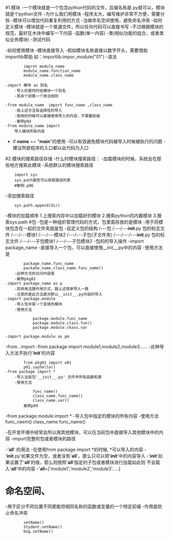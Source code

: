 #1.模块
-一个模块就是一个包含python代码的文件，后缀名称是.py就可以，模块就是个python文件
-为什么我们用模块
    -程序太大，编写维护非常不方便，需要分拆
    -模块可以增加代码重复利用的方式
    -当做命名空间使用，避免命名冲突
-如何定义模块
    -模块就是一个普通文件，所以任何代码可以直接书写
    -不过根据模块的规范，最好在木块中编写一下内容
        -函数(单一内容)
        -类(相似功能的组合，或者类似业务模块)
        -测试代码
    
-如何使用模块
    -模块直接导入
        -假如模块名称直接以数字开头，需要借助importlib帮助  如：importlib.impor_module("01")
    -语法
            
            
            improt module_name
            module_name.function_name
            module_name.class_name
    
    -import 模块 as 别名   
        -导入的是同时给模块一个别名
        -其余个别第一个用法相同
        
    -from module_name  import func_name ,class_name
        -按上述方法有选择性的导入
        -使用的时候可以直接使用导入的内容，不需要前缀
        -案例p04
    -from module_name import
        导入模块所有内容

- if __name__ == "__main__"的使用
    -可以有效避免模块代码被导入时候被执行的问题
    -建议所欲程序的入口都以此代码为入口
    
#2.模块的搜索路径存储
-什么时模块搜索路径：
    -加载模块的时候，系统会在那些地方搜索此模块
-系统默认的模块搜索路径
    
        import sys
        sys.path属性可以获取路径列表
        #案例 p06
-添加搜索路径
        
        sys.path.append(dir)
-模块的加载顺序
    1.上搜索内存中以加载好的模块
    2.搜索python的内置模块
    3.搜索sys.path
#包
-包是一种组织管理代码的方式，包里面存放的是模块
-用于将模块包含在一起的文件夹就是包
-自定义包的结构
            /---包
            /---/---__init__.py 包的标志文件
            /---/---模块1
            /---/---模块2
            /---/---子包(子文件夹)
            /---/---/---__init__.py     包的标志文件 
            /---/---子包模块1
            /---/---子包模块2
-包的的导入操作
    -import package_name
        -直接导入一个包，可以直接使用__init__.py中的内容
        -使用方法是
            
            
            package_name.func_name
            packahe_name.class_name.func_name()
        -此种方式的访问内容是
        -案例pkg01
    -import package_name as p
        -具体用法跟作用方式，跟上述简单导入一致
        -注意的是此方法是对默认__init__.py内容的导入
    -import package.module
        -导入包中某一个具体的模块
        -使用方法
            
                package.module.func_name
                package.module.class.fun()
                package.module.ckass.var
    
    -import package.module as pm

-from...import
    -from package import module1,module2,module3......
    -此种导入方法不执行'__init__'的内容
        
            from pkg01 import o01
            p01.sayhello()
    -from package import *
        -导入当前包'__init__.py' 文件中所有函数和类
        -使用方法
                
                func_name()
                class_name.func_name()
                class_name.var()
            案例p09
            
-from package.module.import *
    -导入包中指定的模块的所有内容
    -使用方法   
            func_naem()
            class_name.func_name()
    
-在开发环境中经常会所以用其他模块，可以在当前包中直接导入其他模块中的内容
    -import完整的包或者模块的路径
    
    
    
-'__all__' 的用法
    -在使用from package import *的时候, *可以导入的内容
    -'__init__.py'如果文件为空，或者没有'__all__'，那么只可以把'__init__'中的内容导入
    -'__init__'如果设置了'__all__'的值，那么则按照'__all__'指定的子包或者模块进行加载如此则
    不会载入'__all__'中的内容
    -'__all__=['module1','module2','module3'.....]
    
# 命名空间、
-用于区分不同位置不同更能但相同名称的函数或变量的一个特定前缀
-作用是防止命名冲突

            setName()
            Stydent.setName()
            Dog.setName()
                          